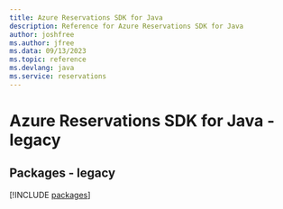 ```yaml
---
title: Azure Reservations SDK for Java
description: Reference for Azure Reservations SDK for Java
author: joshfree
ms.author: jfree
ms.data: 09/13/2023
ms.topic: reference
ms.devlang: java
ms.service: reservations
---
```

# Azure Reservations SDK for Java - legacy
## Packages - legacy
[!INCLUDE [packages](reservations-index.md)]